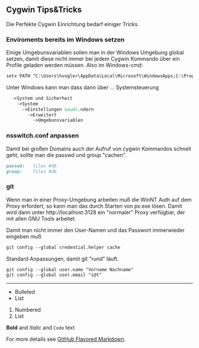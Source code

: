 ## Cygwin Tips&Tricks

Die Perfekte Cygwin Einrichtung bedarf einiger Tricks.

### Enviroments bereits im Windows setzen

Einige Umgebunsvariablen sollen man in der Windows Umgebung global
setzen, damit diese nicht immer bei jedem Cygwin Kommando &uuml;ber
ein Profile geladen werden m&uuml;ssen.
Also im Windows-cmd:
```markdown
setx PATH "C:\Users\hvogler\AppData\Local\Microsoft\WindowsApps;C:\Program Files\Tools"
```
Unter Windows kann man dass dann &uuml;ber ...
Systemsteuerung
```markdown
  ->System und Sicherheit
    ->System
      ->Einstellungen &auml;ndern
        ->Erweitert
          ->Umgebunsvariablen
```

### nsswitch.conf anpassen

Damit bei gro&szlig;en Domains auch der Aufruf von cygwin Kommandos
schnell geht, sollte man die passwd und group "cachen".

```markdown
passwd:   files #db
group:    files #db
```


### git 

Wenn man in einer Proxy-Umgebung arbeiten mu&szlig; die WinNT Auth
auf dem Proxy erfordert, so kann man das durch Starten von px.exe
l&ouml;sen. Damit wird dann unter http://localhost:3128 ein "normaler"
Proxy verf&uuml;gbar, der mit allen GNU Tools arbeitet.

Damit man nicht immer den User-Namen und das Passwort immerwieder
eingeben mu&szlig;
```markdown
git config --global credential.helper cache
```

Standard Anpassungen, damit git "rund" l&auml;uft.
```markdown
git config --global user.name "Vorname Nachname"
git config --global user.email "i@t"
```




<hr>

- Bulleted
- List

1. Numbered
2. List

**Bold** and _Italic_ and `Code` text


For more details see [GitHub Flavored Markdown](https://guides.github.com/features/mastering-markdown/).

